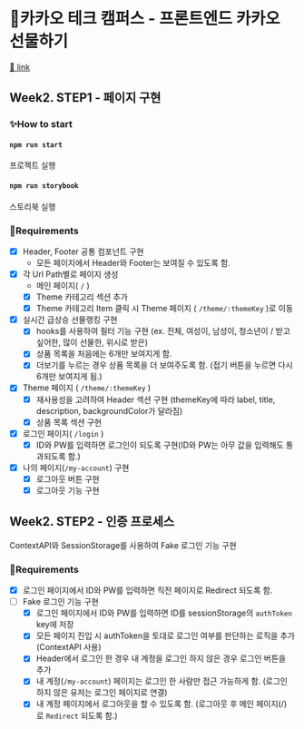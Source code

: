 # 🎁카카오 테크 캠퍼스 - 프론트엔드 카카오 선물하기

[🔗 link](https://edu.nextstep.camp/s/hazAC9xa)

## Week2. STEP1 - 페이지 구현

### ✨How to start

#### `npm run start`

프로젝트 실행

#### `npm run storybook`

스토리북 실행

### 📜Requirements

- [x] Header, Footer 공통 컴포넌트 구현
  - 모든 페이지에서 Header와 Footer는 보여질 수 있도록 함.
- [x] 각 Url Path별로 페이지 생성
  - 메인 페이지( `/` )
  - [x] Theme 카테고리 섹션 추가
  - [x] Theme 카테고리 Item 클릭 시 Theme 페이지 ( `/theme/:themeKey` )로 이동
- [x] 실시간 급상승 선물랭킹 구현
  - [x] hooks를 사용하여 필터 기능 구현 (ex. 전체, 여성이, 남성이, 청소년이 / 받고 싶어한, 많이 선물한, 위시로 받은)
  - [x] 상품 목록을 처음에는 6개만 보여지게 함.
  - [x] 더보기를 누르는 경우 상품 목록을 더 보여주도록 함. (접기 버튼을 누르면 다시 6개만 보여지게 됨.)
- [x] Theme 페이지 ( `/theme/:themeKey` )
  - [x] 재사용성을 고려하여 Header 섹션 구현 (themeKey에 따라 label, title, description, backgroundColor가 달라짐)
  - [x] 상품 목록 섹션 구현
- [x] 로그인 페이지( `/login` )
  - [x] ID와 PW를 입력하면 로그인이 되도록 구현(ID와 PW는 아무 값을 입력해도 통과되도록 함.)
- [x] 나의 페이지(`/my-account`) 구현
  - [x] 로그아웃 버튼 구현
  - [x] 로그아웃 기능 구현

## Week2. STEP2 - 인증 프로세스

ContextAPI와 SessionStorage를 사용하여 Fake 로그인 기능 구현

### 📜Requirements

- [x] 로그인 페이지에서 ID와 PW를 입력하면 직전 페이지로 Redirect 되도록 함.
- [ ] Fake 로그인 기능 구현
  - [x] 로그인 페이지에서 ID와 PW를 입력하면 ID를 sessionStorage의 `authToken` key에 저장
  - [x] 모든 페이지 진입 시 authToken을 토대로 로그인 여부를 판단하는 로직을 추가(ContextAPI 사용)
  - [x] Header에서 로그인 한 경우 내 계정을 로그인 하지 않은 경우 로그인 버튼을 추가
  - [x] 내 계정(`/my-account`) 페이지는 로그인 한 사람만 접근 가능하게 함. (로그인 하지 않은 유저는 로그인 페이지로 연결)
  - [x] 내 계정 페이지에서 로그아웃을 할 수 있도록 함. (로그아웃 후 메인 페이지(/) 로 `Redirect` 되도록 함.)
